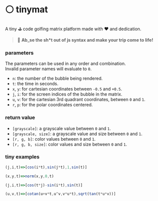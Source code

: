 
# ⚪️ tinymat

A tiny ⛳️ code golfing matrix platform made with ❤️ and dedication.

> 🌈 **Ab_se the sh\*t out of js syntax and make your trip come to life!**

### parameters

The parameters can be used in any order and combination.\
Invalid parameter names will evaluate to `0`.

- `n`: the number of the bubble being rendered.
- `t`: the time in seconds.
- `x`, `y`: for cartesian coordinates between `-0.5` and `+0.5`.
- `j`, `i`: for the screen indices of the bubble in the matrix.
- `u`, `v`: for the cartesian 3rd quadrant coordinates, between `0` and `1`.
- `r`, `p`: for the polar coordinates centered.

### return value

- `[grayscale]`: a grayscale value between `0` and `1`.
- `[grayscale, size]`: a grayscale value and size between `0` and `1`.
- `[r, g, b]`: color values between `0` and `1`.
- `[r, g, b, size]`: color values and size between `0` and `1`.

### tiny examples

```js
(j,i,t)=>[cos(i*t),sin(j*t),1,sin(t)]
```

```js
(x,y,t)=>norm(x,y,0,t)
```

```js
(j,i,t)=>[cos(t*j)-sin(i*t),sin(t)]
```

```js
(u,v,t)=>[cotan(u+v*t,u^v,v*u*t),sqrt(tan(t*u*v))]
```
